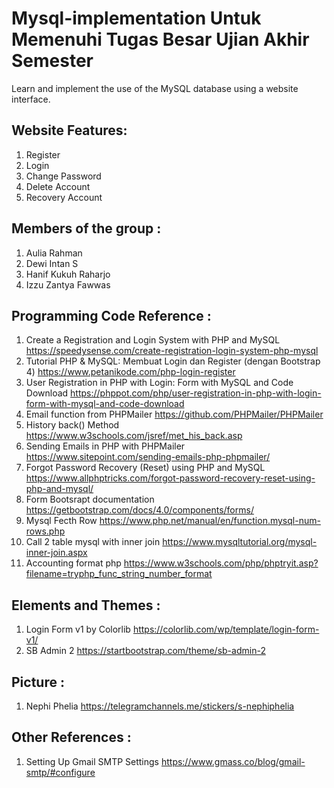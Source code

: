 # Mysql-implementation Untuk Memenuhi Tugas Besar Ujian Akhir Semester

Learn and implement the use of the MySQL database using a website interface.

## Website Features:
1. Register
2. Login
3. Change Password
4. Delete Account
5. Recovery Account

## Members of the group :
1. Aulia Rahman
2. Dewi Intan S
3. Hanif Kukuh Raharjo
4. Izzu Zantya Fawwas

## Programming Code Reference :
1. Create a Registration and Login System with PHP and MySQL
    https://speedysense.com/create-registration-login-system-php-mysql
2. Tutorial PHP & MySQL: Membuat Login dan Register (dengan Bootstrap 4) 
    https://www.petanikode.com/php-login-register 
3. User Registration in PHP with Login: Form with MySQL and Code Download 
    https://phppot.com/php/user-registration-in-php-with-login-form-with-mysql-and-code-download
4. Email function from PHPMailer
    https://github.com/PHPMailer/PHPMailer
5. History back() Method
    https://www.w3schools.com/jsref/met_his_back.asp
6. Sending Emails in PHP with PHPMailer
    https://www.sitepoint.com/sending-emails-php-phpmailer/
7. Forgot Password Recovery (Reset) using PHP and MySQL
    https://www.allphptricks.com/forgot-password-recovery-reset-using-php-and-mysql/
8. Form Bootsrapt documentation
    https://getbootstrap.com/docs/4.0/components/forms/
9. Mysql Fecth Row
    https://www.php.net/manual/en/function.mysql-num-rows.php
10. Call 2 table mysql with inner join
    https://www.mysqltutorial.org/mysql-inner-join.aspx
11. Accounting format php
    https://www.w3schools.com/php/phptryit.asp?filename=tryphp_func_string_number_format
    
## Elements and Themes :
1. Login Form v1 by Colorlib 
    https://colorlib.com/wp/template/login-form-v1/
2. SB Admin 2
    https://startbootstrap.com/theme/sb-admin-2

## Picture :
1. Nephi Phelia 
    https://telegramchannels.me/stickers/s-nephiphelia
    
## Other References :
1. Setting Up Gmail SMTP Settings
    https://www.gmass.co/blog/gmail-smtp/#configure
